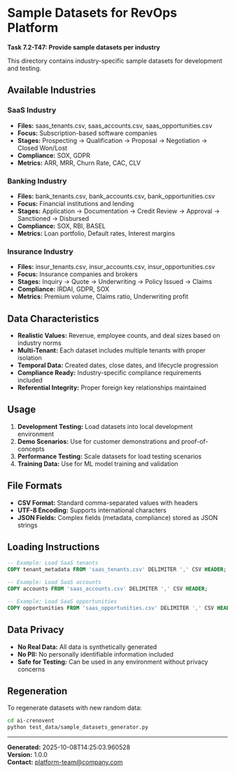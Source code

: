 # Sample Datasets for RevOps Platform

**Task 7.2-T47: Provide sample datasets per industry**

This directory contains industry-specific sample datasets for development and testing.

## Available Industries

### SaaS Industry
- **Files:** saas_tenants.csv, saas_accounts.csv, saas_opportunities.csv
- **Focus:** Subscription-based software companies
- **Stages:** Prospecting → Qualification → Proposal → Negotiation → Closed Won/Lost
- **Compliance:** SOX, GDPR
- **Metrics:** ARR, MRR, Churn Rate, CAC, CLV

### Banking Industry
- **Files:** bank_tenants.csv, bank_accounts.csv, bank_opportunities.csv
- **Focus:** Financial institutions and lending
- **Stages:** Application → Documentation → Credit Review → Approval → Sanctioned → Disbursed
- **Compliance:** SOX, RBI, BASEL
- **Metrics:** Loan portfolio, Default rates, Interest margins

### Insurance Industry
- **Files:** insur_tenants.csv, insur_accounts.csv, insur_opportunities.csv
- **Focus:** Insurance companies and brokers
- **Stages:** Inquiry → Quote → Underwriting → Policy Issued → Claims
- **Compliance:** IRDAI, GDPR, SOX
- **Metrics:** Premium volume, Claims ratio, Underwriting profit

## Data Characteristics

- **Realistic Values:** Revenue, employee counts, and deal sizes based on industry norms
- **Multi-Tenant:** Each dataset includes multiple tenants with proper isolation
- **Temporal Data:** Created dates, close dates, and lifecycle progression
- **Compliance Ready:** Industry-specific compliance requirements included
- **Referential Integrity:** Proper foreign key relationships maintained

## Usage

1. **Development Testing:** Load datasets into local development environment
2. **Demo Scenarios:** Use for customer demonstrations and proof-of-concepts
3. **Performance Testing:** Scale datasets for load testing scenarios
4. **Training Data:** Use for ML model training and validation

## File Formats

- **CSV Format:** Standard comma-separated values with headers
- **UTF-8 Encoding:** Supports international characters
- **JSON Fields:** Complex fields (metadata, compliance) stored as JSON strings

## Loading Instructions

```sql
-- Example: Load SaaS tenants
COPY tenant_metadata FROM 'saas_tenants.csv' DELIMITER ',' CSV HEADER;

-- Example: Load SaaS accounts
COPY accounts FROM 'saas_accounts.csv' DELIMITER ',' CSV HEADER;

-- Example: Load SaaS opportunities
COPY opportunities FROM 'saas_opportunities.csv' DELIMITER ',' CSV HEADER;
```

## Data Privacy

- **No Real Data:** All data is synthetically generated
- **No PII:** No personally identifiable information included
- **Safe for Testing:** Can be used in any environment without privacy concerns

## Regeneration

To regenerate datasets with new random data:

```bash
cd ai-crenovent
python test_data/sample_datasets_generator.py
```

---

**Generated:** 2025-10-08T14:25:03.960528  
**Version:** 1.0.0  
**Contact:** platform-team@company.com
